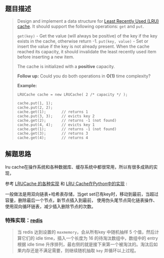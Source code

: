 ##  题目描述

> Design and implement a data structure for [Least Recently Used (LRU) cache](https://en.wikipedia.org/wiki/Cache_replacement_policies#LRU). It should support the following operations: `get` and `put`.
>
> `get(key)` - Get the value (will always be positive) of the key if the key exists in the cache, otherwise return -1.
> `put(key, value)` - Set or insert the value if the key is not already present. When the cache reached its capacity, it should invalidate the least recently used item before inserting a new item.
>
> The cache is initialized with a **positive** capacity.
>
> **Follow up:**
> Could you do both operations in **O(1)** time complexity?
>
> **Example:**
>
> ```
> LRUCache cache = new LRUCache( 2 /* capacity */ );
> 
> cache.put(1, 1);
> cache.put(2, 2);
> cache.get(1);       // returns 1
> cache.put(3, 3);    // evicts key 2
> cache.get(2);       // returns -1 (not found)
> cache.put(4, 4);    // evicts key 1
> cache.get(1);       // returns -1 (not found)
> cache.get(3);       // returns 3
> cache.get(4);       // returns 4
> ```

##  解题思路

lru cache在操作系统和各种数据库、缓存系统中都很常用，所以有很多成熟的实现，

参考 [LRUCache 的各种实现](https://github.com/shidenggui/blog/issues/17) 和 [LRU Cache在Python中的实现](https://hugoren.iteye.com/blog/2389628) :

一般做法是用双向链表+哈希表存储，当get set已有key时，移动到最前，当超过容量，删除最后一个节点，新节点插入到最前，
使用伪头尾节点简化链表操作、使用双向循环链表，减少插入删除节点的次数。



###  特殊实现：[redis](https://segmentfault.com/a/1190000017555834)

> 当 redis 达到设置的 `maxmemory`，会从所有key 中随机抽样 5 个值，然后计算它们的 idle time，插入一个长度为 16 的待淘汰数组中，数组中的 entry 根据 idle time 升序排列，最右侧的就是接下来第一个被淘汰的。淘汰后如果内存还是不满足需要，则继续随机抽取 `key` 并循环以上过程。
